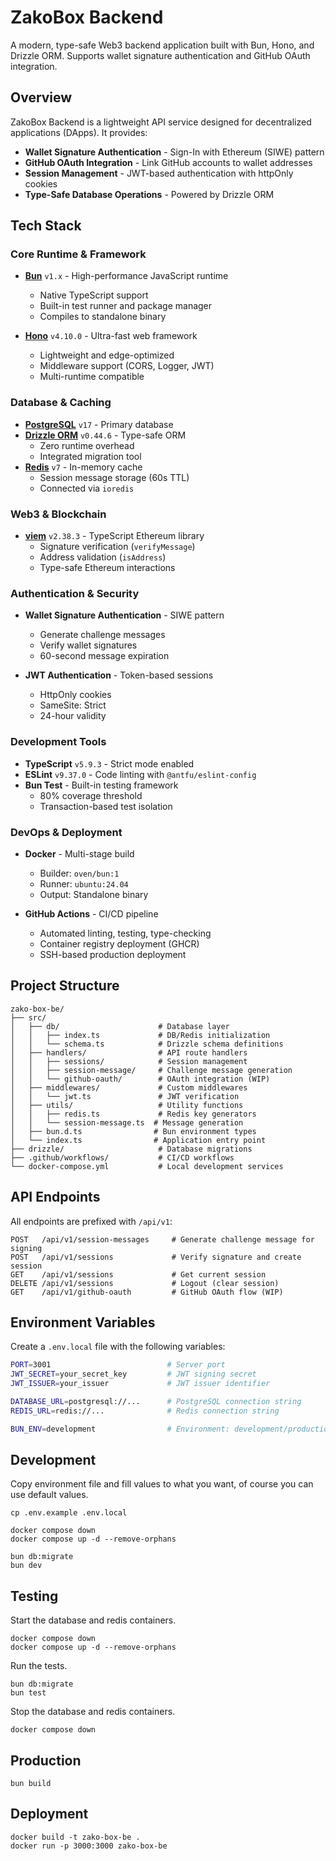 # ZakoBox Backend

A modern, type-safe Web3 backend application built with Bun, Hono, and Drizzle ORM. Supports wallet signature authentication and GitHub OAuth integration.

## Overview

ZakoBox Backend is a lightweight API service designed for decentralized applications (DApps). It provides:

- **Wallet Signature Authentication** - Sign-In with Ethereum (SIWE) pattern
- **GitHub OAuth Integration** - Link GitHub accounts to wallet addresses
- **Session Management** - JWT-based authentication with httpOnly cookies
- **Type-Safe Database Operations** - Powered by Drizzle ORM

## Tech Stack

### Core Runtime & Framework

- **[Bun](https://bun.sh/)** `v1.x` - High-performance JavaScript runtime
  - Native TypeScript support
  - Built-in test runner and package manager
  - Compiles to standalone binary

- **[Hono](https://hono.dev/)** `v4.10.0` - Ultra-fast web framework
  - Lightweight and edge-optimized
  - Middleware support (CORS, Logger, JWT)
  - Multi-runtime compatible

### Database & Caching

- **[PostgreSQL](https://www.postgresql.org/)** `v17` - Primary database
- **[Drizzle ORM](https://orm.drizzle.team/)** `v0.44.6` - Type-safe ORM
  - Zero runtime overhead
  - Integrated migration tool
- **[Redis](https://redis.io/)** `v7` - In-memory cache
  - Session message storage (60s TTL)
  - Connected via `ioredis`

### Web3 & Blockchain

- **[viem](https://viem.sh/)** `v2.38.3` - TypeScript Ethereum library
  - Signature verification (`verifyMessage`)
  - Address validation (`isAddress`)
  - Type-safe Ethereum interactions

### Authentication & Security

- **Wallet Signature Authentication** - SIWE pattern
  - Generate challenge messages
  - Verify wallet signatures
  - 60-second message expiration

- **JWT Authentication** - Token-based sessions
  - HttpOnly cookies
  - SameSite: Strict
  - 24-hour validity

### Development Tools

- **TypeScript** `v5.9.3` - Strict mode enabled
- **ESLint** `v9.37.0` - Code linting with `@antfu/eslint-config`
- **Bun Test** - Built-in testing framework
  - 80% coverage threshold
  - Transaction-based test isolation

### DevOps & Deployment

- **Docker** - Multi-stage build
  - Builder: `oven/bun:1`
  - Runner: `ubuntu:24.04`
  - Output: Standalone binary

- **GitHub Actions** - CI/CD pipeline
  - Automated linting, testing, type-checking
  - Container registry deployment (GHCR)
  - SSH-based production deployment

## Project Structure

```
zako-box-be/
├── src/
│   ├── db/                      # Database layer
│   │   ├── index.ts             # DB/Redis initialization
│   │   └── schema.ts            # Drizzle schema definitions
│   ├── handlers/                # API route handlers
│   │   ├── sessions/            # Session management
│   │   ├── session-message/     # Challenge message generation
│   │   └── github-oauth/        # OAuth integration (WIP)
│   ├── middlewares/             # Custom middlewares
│   │   └── jwt.ts               # JWT verification
│   ├── utils/                   # Utility functions
│   │   ├── redis.ts             # Redis key generators
│   │   └── session-message.ts  # Message generation
│   ├── bun.d.ts                # Bun environment types
│   └── index.ts                # Application entry point
├── drizzle/                     # Database migrations
├── .github/workflows/           # CI/CD workflows
└── docker-compose.yml           # Local development services
```

## API Endpoints

All endpoints are prefixed with `/api/v1`:

```
POST   /api/v1/session-messages     # Generate challenge message for signing
POST   /api/v1/sessions             # Verify signature and create session
GET    /api/v1/sessions             # Get current session
DELETE /api/v1/sessions             # Logout (clear session)
GET    /api/v1/github-oauth         # GitHub OAuth flow (WIP)
```

## Environment Variables

Create a `.env.local` file with the following variables:

```bash
PORT=3001                          # Server port
JWT_SECRET=your_secret_key         # JWT signing secret
JWT_ISSUER=your_issuer             # JWT issuer identifier

DATABASE_URL=postgresql://...      # PostgreSQL connection string
REDIS_URL=redis://...              # Redis connection string

BUN_ENV=development                # Environment: development/production/testing
```

## Development

Copy environment file and fill values to what you want, of course you can use default values.

```
cp .env.example .env.local
```

```
docker compose down
docker compose up -d --remove-orphans

bun db:migrate
bun dev
```

## Testing

Start the database and redis containers.

```
docker compose down
docker compose up -d --remove-orphans
```

Run the tests.

```
bun db:migrate
bun test
```

Stop the database and redis containers.

```
docker compose down
```

## Production

```
bun build
```

## Deployment

```
docker build -t zako-box-be .
docker run -p 3000:3000 zako-box-be
```
